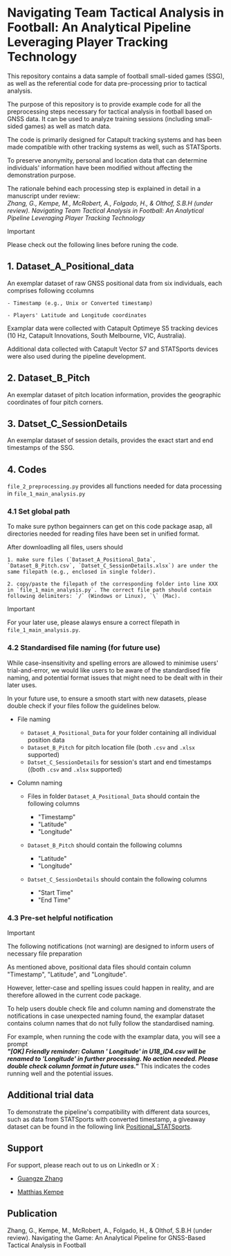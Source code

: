 # Navigating Team Tactical Analysis in Football: An Analytical Pipeline Leveraging Player Tracking Technology

This repository contains a data sample of football small-sided games (SSG), as well as the referential code for data pre-processing prior to tactical analysis.

The purpose of this repository is to provide example code for all the preprocessing steps necessary for tactical analysis in football based on GNSS data. It can be used to analyze training sessions (including small-sided games) as well as match data.

The code is primarily designed for Catapult tracking systems and has been made compatible with other tracking systems as well, such as STATSports.

To preserve anonymity, personal and location data that can determine individuals' information have been modified without affecting the demonstration purpose.

The rationale behind each processing step is explained in detail in a manuscript under review:<br />
_Zhang, G., Kempe, M., McRobert, A., Folgado, H., & Olthof, S.B.H (under review). Navigating Team Tactical Analysis in Football: An Analytical Pipeline Leveraging Player Tracking Technology_
   
> [!IMPORTANT]
> Please check out the following lines before runing the code.


## 1. Dataset_A_Positional_data

An exemplar dataset of raw GNSS positional data from six individuals, each comprises following ccolumns

    - Timestamp (e.g., Unix or Converted timestamp)

    - Players' Latitude and Longitude coordinates

Examplar data were collected with Catapult Optimeye S5 tracking devices (10 Hz, Catapult Innovations, South Melbourne, VIC, Australia).

Additional data collected with Catapult Vector S7 and STATSports devices were also used during the pipeline development.


## 2. Dataset_B_Pitch

An exemplar dataset of pitch location information, provides the geographic coordinates of four pitch corners.


## 3. Datset_C_SessionDetails

An exemplar dataset of session details, provides the exact start and end timestamps of the SSG.


## 4. Codes

`file_2_preprocessing.py` provides all functions needed for data processing in `file_1_main_analysis.py`


### 4.1 Set global path

To make sure python begainners can get on this code package asap, all directories needed for reading files have been set in unified format.

After downloadling all files, users should 
    
    1. make sure files (`Dataset_A_Positional_Data`, `Dataset_B_Pitch.csv`, `Datset_C_SessionDetails.xlsx`) are under the same filepath (e.g., enclosed in single folder).
    
    2. copy/paste the filepath of the corresponding folder into line XXX in `file_1_main_analysis.py`. The correct file path should contain following delimiters: `/` (Windows or Linux), `\` (Mac).

> [!IMPORTANT]
> For your later use, please alawys ensure a correct filepath in `file_1_main_analysis.py`.


### 4.2 Standardised file naming (for future use)

While case-insensitivity and spelling errors are allowed to minimise users' trial-and-error, we would like users to be aware of the standardised file naming, and potential format issues that might need to be dealt with in their later uses.

In your future use, to ensure a smooth start with new datasets, please double check if your files follow the guidelines below.

- File naming

    - `Dataset_A_Positional_Data` for your folder containing all individual position data
    - `Dataset_B_Pitch` for pitch location file (both `.csv` and `.xlsx` supported)
    - `Datset_C_SessionDetails` for session's start and end timestamps ((both `.csv` and `.xlsx` supported)

- Column naming

    - Files in folder `Dataset_A_Positional_Data` should contain the following columns
        - "Timestamp"
        - "Latitude"
        - "Longitude"
    
    - `Dataset_B_Pitch` should contain the following columns
        - "Latitude"
        - "Longitude"
    
    - `Datset_C_SessionDetails` should contain the following columns
        - "Start Time"
        - "End Time"

### 4.3 Pre-set helpful notification

> [!IMPORTANT]
> The following notifications (not warning) are designed to inform users of necessary file preparation

As mentioned above, positional data files should contain column "Timestamp", "Latitude", and "Longitude".
    
However, letter-case and spelling issues could happen in reality, and are therefore allowed in the current code package.
    
To help users double check file and column naming and domenstrate the notifications in case unexpected naming found, the examplar dataset contains column names that do not fully follow the standardised naming.
    
For example, when running the code with the examplar data, you will see a prompt <br />
**_"[OK] Friendly reminder: Column ' Longitude' in U18_ID4.csv will be renamed to 'Longitude' in further processing. No action needed. Please double check column format in future uses."_** This indicates the codes running well and the potential issues.
    
## Additional trial data

To demonstrate the pipeline's compatibility with different data sources, such as data from STATSports with converted timestamp, a giveaway dataset can be found in the following link [Positional_STATSports](https://github.com/latilongitude/Positional_STATSports).


## Support

For support, please reach out to us on LinkedIn or X : <br />
- [Guangze Zhang](https://www.linkedin.com/in/guangze-zhang-5902a2178) <br />
* [Matthias Kempe](https://www.linkedin.com/in/matthias-kempe-268208168) <br />

## Publication
Zhang, G., Kempe, M., McRobert, A., Folgado, H., & Olthof, S.B.H (under review). Navigating the Game: An Analytical Pipeline for GNSS-Based Tactical Analysis in Football   
